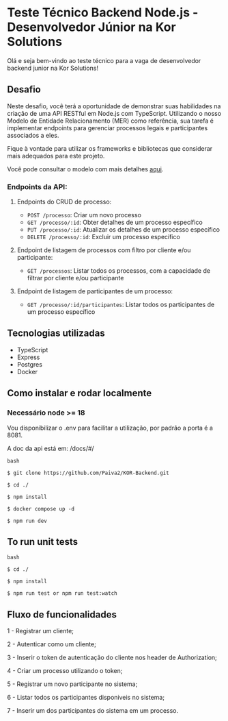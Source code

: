 # Teste Técnico Backend Node.js - Desenvolvedor Júnior na Kor Solutions

Olá e seja bem-vindo ao teste técnico para a vaga de desenvolvedor backend junior na Kor Solutions!

## Desafio

Neste desafio, você terá a oportunidade de demonstrar suas habilidades na criação de uma API RESTful em Node.js com TypeScript. Utilizando o nosso Modelo de Entidade Relacionamento (MER) como referência, sua tarefa é implementar endpoints para gerenciar processos legais e participantes associados a eles.

Fique à vontade para utilizar os frameworks e bibliotecas que considerar mais adequados para este projeto.

Você pode consultar o modelo com mais detalhes [aqui](https://dbdiagram.io/d/dev-test-backend-node-jr-65e0e3cccd45b569fb3e18b4).

### Endpoints da API:

1.  Endpoints do CRUD de processo:

    - `POST /processo`: Criar um novo processo
    - `GET /processo/:id`: Obter detalhes de um processo específico
    - `PUT /processo/:id`: Atualizar os detalhes de um processo específico
    - `DELETE /processo/:id`: Excluir um processo específico

2.  Endpoint de listagem de processos com filtro por cliente e/ou participante:

    - `GET /processos`: Listar todos os processos, com a capacidade de filtrar por cliente e/ou participante

3.  Endpoint de listagem de participantes de um processo:

    - `GET /processo/:id/participantes`: Listar todos os participantes de um processo específico

## Tecnologias utilizadas

- TypeScript
- Express
- Postgres
- Docker

## Como instalar e rodar localmente

### Necessário node >= 18

Vou disponibilizar o .env para facilitar a utilização, por padrão a porta é a 8081.

A doc da api está em: /docs/#/

```
bash

$ git clone https://github.com/Paiva2/KOR-Backend.git

$ cd ./

$ npm install

$ docker compose up -d

$ npm run dev

```

## To run unit tests

```
bash

$ cd ./

$ npm install

$ npm run test or npm run test:watch

```

## Fluxo de funcionalidades

1 - Registrar um cliente;

2 - Autenticar como um cliente;

3 - Inserir o token de autenticação do cliente nos header de Authorization;

4 - Criar um processo utilizando o token;

5 - Registrar um novo participante no sistema;

6 - Listar todos os participantes disponiveis no sistema;

7 - Inserir um dos participantes do sistema em um processo.
